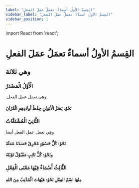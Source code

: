 ```yaml
---
label: "القِسمُ الأولُ أسماءٌ تعمَلُ عمَلَ الفعلِ"
sidebar_label: "القِسمُ الأولُ أسماءٌ تعمَلُ عمَلَ الفعلِ"
sidebar_position: 1
---
```


import React from 'react';

# القِسمُ الأولُ أسماءٌ تعمَلُ عمَلَ الفعلِ

## وهي ثلاثة

### الْأَوَّلُ الْمَصْدَرُ

.وهي تعمل عمل الفعل

#### نَحْوُ: يَسُرُّ الْأَبَوَيْنِ حِفْظُ أَولَادِهِمِ الْقُرْآنَ

### الثَّانِيْ الْمُشْتَقَّاتُ

وهي تعمل عمل الفعل أيضا

#### نَحْوُ: كُلُّ حَسُوْدٍ مُحْرِقٌ حَسَدُهُ عَمَلَهُ

#### ونَحْوُ: كُلُّ تَائِبٍ مَقْبُوْلٌ تَوْبَتُهُ

### الثَّالِثُ أَسْمَاءٌ فِيْهَا مَعْنَی الْفِعْلِ

#### مِنْهَا اسْمُ الفِعْلِ نَحْوُ: هَيْهَاتَ الْمُذْنِبُ مِنَ اللهِ
